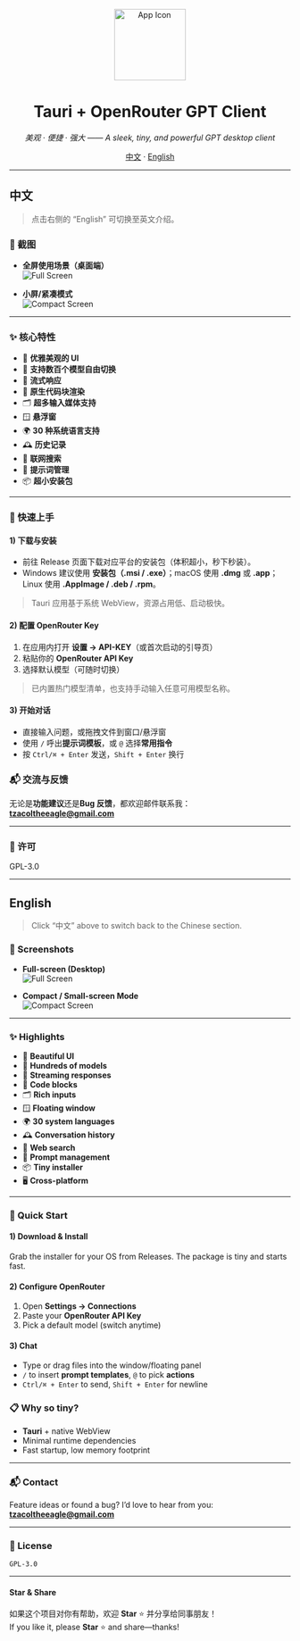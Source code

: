 <p align="center">
  <img src="./images/icon.png" alt="App Icon" width="128" />
</p>

<h1 align="center">Tauri + OpenRouter GPT Client</h1>

<p align="center">
  <em>美观 · 便捷 · 强大 —— A sleek, tiny, and powerful GPT desktop client</em>
</p>

<p align="center">
  <a href="#中文">中文</a> ·
  <a href="#english">English</a>
</p>

---

## 中文

> 点击右侧的 “English” 可切换至英文介绍。

### 📸 截图

- **全屏使用场景（桌面端）**  
  <img src="./images/full.jpg" alt="Full Screen" />

- **小屏/紧凑模式**  
  <img src="./images/small.jpg" alt="Compact Screen" />

---

### ✨ 核心特性

- 🎨 **优雅美观的 UI**
- 🔁 **支持数百个模型自由切换**
- 🌊 **流式响应**
- 🧱 **原生代码块渲染**
- 🗂️ **超多输入媒体支持** 
- 🪟 **悬浮窗**
- 🌍 **30 种系统语言支持** 
- 🕰️ **历史记录** 
- 🔎 **联网搜索** 
- 🧩 **提示词管理** 
- 📦 **超小安装包**

---

### 🚀 快速上手

#### 1) 下载与安装
- 前往 Release 页面下载对应平台的安装包（体积超小，秒下秒装）。
- Windows 建议使用 **安装包（.msi / .exe）**；macOS 使用 **.dmg** 或 **.app**；Linux 使用 **.AppImage / .deb / .rpm**。

> Tauri 应用基于系统 WebView，资源占用低、启动极快。

#### 2) 配置 OpenRouter Key
1. 在应用内打开 **设置 → API-KEY**（或首次启动的引导页）  
2. 粘贴你的 **OpenRouter API Key**  
3. 选择默认模型（可随时切换）

> 已内置热门模型清单，也支持手动输入任意可用模型名称。

#### 3) 开始对话
- 直接输入问题，或拖拽文件到窗口/悬浮窗
- 使用 `/` 呼出**提示词模板**，或 `@` 选择**常用指令**
- 按 `Ctrl/⌘ + Enter` 发送，`Shift + Enter` 换行



### 📬 交流与反馈

无论是**功能建议**还是**Bug 反馈**，都欢迎邮件联系我：  
**tzacoltheeagle@gmail.com**

---

### 📝 许可

GPL-3.0

---

## English

> Click “中文” above to switch back to the Chinese section.

### 📸 Screenshots

- **Full-screen (Desktop)**  
  <img src="./images/full.jpg" alt="Full Screen" />

- **Compact / Small-screen Mode**  
  <img src="./images/small.jpg" alt="Compact Screen" />

---

### ✨ Highlights

- 🎨 **Beautiful UI**
- 🔁 **Hundreds of models** 
- 🌊 **Streaming responses**
- 🧱 **Code blocks**
- 🗂️ **Rich inputs** 
- 🪟 **Floating window**
- 🌍 **30 system languages**  
- 🕰️ **Conversation history**
- 🔎 **Web search**
- 🧩 **Prompt management** 
- 📦 **Tiny installer**
- 🖥️ **Cross-platform**

---

### 🚀 Quick Start

#### 1) Download & Install
Grab the installer for your OS from Releases. The package is tiny and starts fast.

#### 2) Configure OpenRouter
1. Open **Settings → Connections**  
2. Paste your **OpenRouter API Key**  
3. Pick a default model (switch anytime)

#### 3) Chat
- Type or drag files into the window/floating panel  
- `/` to insert **prompt templates**, `@` to pick **actions**  
- `Ctrl/⌘ + Enter` to send, `Shift + Enter` for newline


### 📋 Why so tiny?

- **Tauri** + native WebView  
- Minimal runtime dependencies  
- Fast startup, low memory footprint

---

### 📬 Contact

Feature ideas or found a bug? I’d love to hear from you:  
**tzacoltheeagle@gmail.com**

---

### 📝 License

 `GPL-3.0`

---

#### Star & Share

如果这个项目对你有帮助，欢迎 **Star** ⭐ 并分享给同事朋友！  
If you like it, please **Star** ⭐ and share—thanks!

